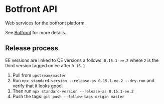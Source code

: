 # Botfront API

Web services for the botfront platform.

See [Botfront](https://github.com/botfront/botfront) for more details.


## Release process

EE versions are linked to CE versions a follows: `0.15.1-ee.2` where `2` is the third version tagged on ee after `0.15.1`

1. Pull from `upstream/master`
2. Run `npx standard-version --release-as 0.15.1-ee.2 --dry-run` and verify that it looks good.
3. Then run `npx standard-version --release-as 0.15.1-ee.2`
4. Push the tags: `git push --follow-tags origin master`
